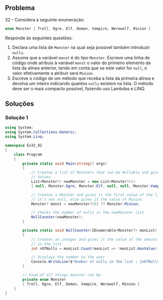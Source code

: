 ## Problema

32 - Considera a seguinte enumeração:

```cs
enum Monster { Troll, Ogre, Elf, Demon, Vampire, Werewolf, Minion }
```

Responde às seguintes questões:

1. Declara uma lista de `Monster` na qual seja possível também introduzir
   `nulls`.
2. Assume que a variável `monst` é do tipo `Monster`. Escreve uma linha de
   código onde atribuis à variável `monst` o valor do primeiro elemento da
   lista da alínea anterior, tendo em conta que se este valor for `null`, o
   valor efetivamente a atribuir será `Minion`.
3. Escreve o código de um método que receba a lista da primeira alínea e
   devolva um inteiro indicando quantos `nulls` existem na lista. O método
   deve ser o mais compacto possível, fazendo uso Lambdas e LINQ.

## Soluções

### Solução 1

```cs
using System;
using System.Collections.Generic;
using System.Linq;

namespace Ex32_02
{
    class Program
    {
        private static void Main(string[] args)
        {
            // Creates a list of Monsters that can be Nullable and gives it some
            // Values
            List<Monster?> newMonster = new List<Monster?>()
            { null, Monster.Ogre, Monster.Elf, null, null, Monster.Vampire };

            // Creates a Monster and gives it the first value of the list if
            // it's not null, else gives it the value of Minion
            Monster? monst = newMonster?[0] ?? Monster.Minion;

            // Checks the number of nulls in the newMonster list
            NullCounter(newMonster);
        }

        private static void NullCounter(IEnumerable<Monster?> monList)
        {
            // Creates an integer and gives it the value of the amount of nulls
            // in the list
            int nOfNulls = monList.Count(monList => !monList.HasValue);

            // Displays the number to the user
            Console.WriteLine($"Number of nulls in the list : {nOfNulls}");
        }

        // Enum of all things monster can be
        private enum Monster
        { Troll, Ogre, Elf, Demon, Vampire, Werewolf, Minion }
    }
}
```